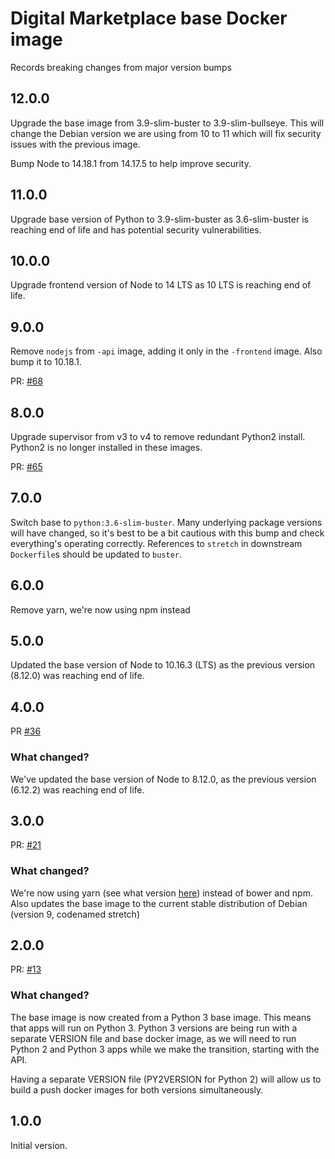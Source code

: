 # Digital Marketplace base Docker image

Records breaking changes from major version bumps

## 12.0.0
Upgrade the base image from 3.9-slim-buster to 3.9-slim-bullseye.
This will change the Debian version we are using from 10 to 11 which will fix security issues with the previous image.

Bump Node to 14.18.1 from 14.17.5 to help improve security.

## 11.0.0
Upgrade base version of Python to 3.9-slim-buster as 3.6-slim-buster is reaching end of life and has potential security vulnerabilities.

## 10.0.0

Upgrade frontend version of Node to 14 LTS as 10 LTS is reaching end of life.

## 9.0.0

Remove `nodejs` from `-api` image, adding it only in the `-frontend` image. Also bump it to 10.18.1.

PR: [#68](https://github.com/alphagov/digitalmarketplace-docker-base/pull/68)

## 8.0.0

Upgrade supervisor from v3 to v4 to remove redundant Python2 install. Python2 is no longer installed in these images.

PR: [#65](https://github.com/alphagov/digitalmarketplace-docker-base/pull/65)

## 7.0.0

Switch base to `python:3.6-slim-buster`. Many underlying package versions will have changed, so it's best to be
a bit cautious with this bump and check everything's operating correctly. References to `stretch` in downstream
`Dockerfile`s should be updated to `buster`.

## 6.0.0

Remove yarn, we're now using npm instead

## 5.0.0

Updated the base version of Node to 10.16.3 (LTS) as the previous version (8.12.0) was reaching end of life.

## 4.0.0

PR [#36](https://github.com/alphagov/digitalmarketplace-docker-base/pull/36)

### What changed?

We've updated the base version of Node to 8.12.0, as the previous version (6.12.2) was reaching end of life.

## 3.0.0

PR: [#21](https://github.com/alphagov/digitalmarketplace-docker-base/pull/21)

### What changed?

We're now using yarn (see what version [here](https://github.com/alphagov/digitalmarketplace-docker-base/blob/master/base.docker#L6)) instead of bower and npm. Also updates the base image to the current stable distribution of Debian (version 9, codenamed stretch)

## 2.0.0

PR: [#13](https://github.com/alphagov/digitalmarketplace-docker-base/pull/13)

### What changed?

The base image is now created from a Python 3 base image. This means that apps will run on Python 3. Python 3 versions are being run with a separate VERSION file and base docker image, as we will need to run Python 2 and Python 3 apps while we make the transition, starting with the API.

Having a separate VERSION file (PY2VERSION for Python 2) will allow us to build a push docker images for both versions simultaneously.

## 1.0.0

Initial version.
